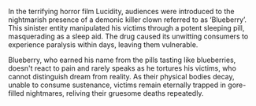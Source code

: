 In the terrifying horror film Lucidity, audiences were introduced to the nightmarish presence of a demonic killer clown referred to as ‘Blueberry’. This sinister entity manipulated his victims through a potent sleeping pill, masquerading as a sleep aid. The drug caused its unwitting consumers to experience paralysis within days, leaving them vulnerable.

Blueberry, who earned his name from the pills tasting like blueberries, doesn't react to pain and rarely speaks as he tortures his victims, who cannot distinguish dream from reality. As their physical bodies decay, unable to consume sustenance, victims remain eternally trapped in gore-filled nightmares, reliving their gruesome deaths repeatedly.





